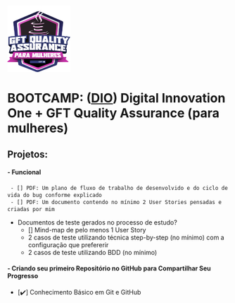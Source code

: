 <img src="gft-logo.png" style="height:150px;" />

# BOOTCAMP: ([DIO](https://web.dio.me/home)) Digital Innovation One + GFT Quality Assurance (para mulheres)



## Projetos:

#### - Funcional

	 - [] PDF: Um plano de fluxo de trabalho de desenvolvido e do ciclo de vida do bug conforme explicado
	 - [] PDF: Um documento contendo no mínimo 2 User Stories pensadas e criadas por mim
  - Documentos de teste gerados no processo de estudo?
    - [] Mind-map de pelo menos 1 User Story
    - 2 casos de teste utilizando técnica step-by-step (no mínimo) com a configuração que prefererir
    - 2 casos de teste utilizando BDD (no mínimo)

 

#### - Criando seu primeiro Repositório no GitHub para Compartilhar Seu Progresso

- [:heavy_check_mark:] Conhecimento Básico em Git e GitHub

